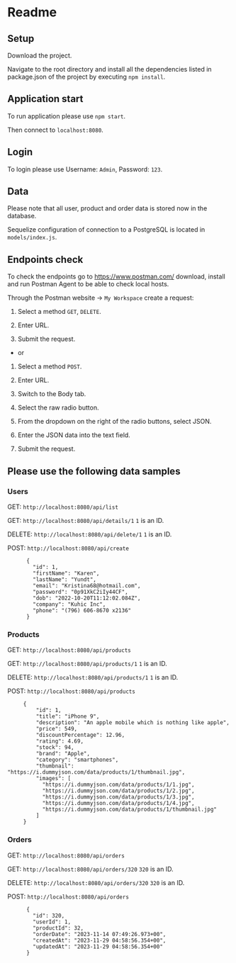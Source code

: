 # Readme

## Setup  

Download the project.

Navigate to the root directory and install all the dependencies
listed in package.json of the project by executing `npm install`.

## Application start

To run application please use `npm start`.

Then connect to `localhost:8080`.

## Login

To login please use Username: `Admin`, Password: `123`.

## Data

Please note that all user, product and order data is stored now in the database.

Sequelize configuration of connection to a PostgreSQL is located in `models/index.js`.

## Endpoints check

To check the endpoints go to https://www.postman.com/ download, install and run Postman Agent to be able to check local hosts.

Through the Postman website -> `My Workspace` create a request:


1. Select a method `GET`, `DELETE`.

2. Enter URL.

3. Submit the request.

* or

1. Select a method `POST`.

2. Enter URL.

3. Switch to the Body tab.

3. Select the raw radio button.

4. From the dropdown on the right of the radio buttons, select JSON.

5. Enter the JSON data into the text field.

6. Submit the request.

## Please use the following data samples


### Users

GET: `http://localhost:8080/api/list`

GET: `http://localhost:8080/api/details/1`  `1` is an ID.

DELETE: `http://localhost:8080/api/delete/1`  `1` is an ID.

POST: `http://localhost:8080/api/create`

          {
            "id": 1,
            "firstName": "Karen",
            "lastName": "Yundt",
            "email": "Kristina68@hotmail.com",
            "password": "0p91XkC2iIy44CF",
            "dob": "2022-10-20T11:12:02.084Z",
            "company": "Kuhic Inc",
            "phone": "(796) 606-8670 x2136"
          }


### Products

GET: `http://localhost:8080/api/products`

GET: `http://localhost:8080/api/products/1`  `1` is an ID.

DELETE: `http://localhost:8080/api/products/1`  `1` is an ID.

POST: `http://localhost:8080/api/products` 

   
         {
             "id": 1,
             "title": "iPhone 9",
             "description": "An apple mobile which is nothing like apple",
             "price": 549,
             "discountPercentage": 12.96,
             "rating": 4.69,
             "stock": 94,
             "brand": "Apple",
             "category": "smartphones",
             "thumbnail": "https://i.dummyjson.com/data/products/1/thumbnail.jpg",
             "images": [
               "https://i.dummyjson.com/data/products/1/1.jpg",
               "https://i.dummyjson.com/data/products/1/2.jpg",
               "https://i.dummyjson.com/data/products/1/3.jpg",
               "https://i.dummyjson.com/data/products/1/4.jpg",
               "https://i.dummyjson.com/data/products/1/thumbnail.jpg"
             ]
         }


### Orders

GET: `http://localhost:8080/api/orders`

GET: `http://localhost:8080/api/orders/320`  `320` is an ID.

DELETE: `http://localhost:8080/api/orders/320`  `320` is an ID.

POST: `http://localhost:8080/api/orders` 

   
          {
            "id": 320,
            "userId": 1,
            "productId": 32,
            "orderDate": "2023-11-14 07:49:26.973+00",
            "createdAt": "2023-11-29 04:58:56.354+00",
            "updatedAt": "2023-11-29 04:58:56.354+00"
          }

          
